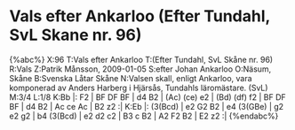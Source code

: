 # Vals efter Ankarloo (Efter Tundahl, SvL Skane nr. 96)

{%abc%}
X:96
T:Vals efter Ankarloo
T:(Efter Tundahl, SvL Skåne nr. 96)
R:Vals
Z:Patrik Månsson, 2009-01-05
S:efter Johan Ankarloo
O:Näsum, Skåne
B:Svenska Låtar Skåne
N:Valsen skall, enligt Ankarloo, vara komponerad av Anders Harberg i Hjärsås, Tundahls läromästare. (SvL)
M:3/4
L:1/8
K:Bb
|: F2 | BF DF BF | d4 B2 | (Ac) (ce) e2 | (Bd) (df) f2 |
BF DF BF | d4 B2 | Ac ce Ac | B2 z2 :|
K:Eb
|: (3(Bcd) | e2 G2 B2 | e4 (3(GBe) | g2 e2 g2 | 
b4 (3(Bcd) | e2 d2 c2 | B3 c B2 | A2 F2 B2 | E2 z2 :|
{%endabc%}
